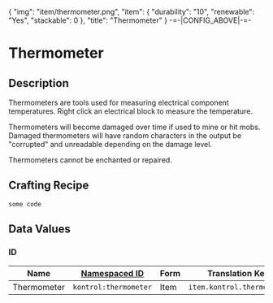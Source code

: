 {
    "img": "item/thermometer.png",
    "item": {
        "durability": "10",
        "renewable": "Yes",
        "stackable": 0
    },
    "title": "Thermometer"
}
-=-|CONFIG_ABOVE|-=-


# Thermometer

<ModInfoCard :img="img" :itemData="item" :title="title" />


## Description

Thermometers are tools used for measuring electrical component temperatures. Right click an electrical block to measure the temperature.

Thermometers will become damaged over time if used to mine or hit mobs. Damaged thermometers will have random characters
in the output be "corrupted" and unreadable depending on the damage level.

Thermometers cannot be enchanted or repaired.


## Crafting Recipe


```
some code
```

## Data Values

### ID
| Name | [Namespaced ID](https://minecraft.fandom.com/wiki/Namespaced_ID) | Form | Translation Key |
| --- | --- | --- | --- |
| Thermometer | `kontrol:thermometer` | Item | `item.kontrol.thermometer` |
